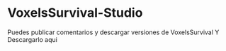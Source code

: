 # VoxelsSurvival-Studio
Puedes publicar comentarios y descargar versiones de VoxelsSurvival Y Descargarlo aqui
